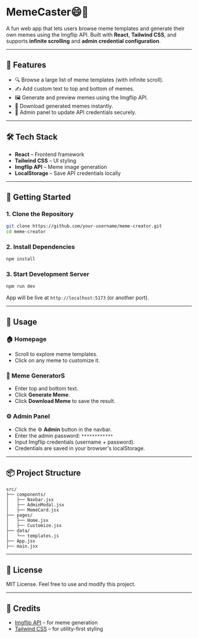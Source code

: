 
# MemeCaster😄🎨

A fun web app that lets users browse meme templates and generate their own memes using the Imgflip API. Built with **React**, **Tailwind CSS**, and supports **infinite scrolling** and **admin credential configuration**.

---

## 🌟 Features

- 🔍 Browse a large list of meme templates (with infinite scroll).
- ✍️ Add custom text to top and bottom of memes.
- 🖼️ Generate and preview memes using the Imgflip API.
- 💾 Download generated memes instantly.
- 🔐 Admin panel to update API credentials securely.

---

## 🛠 Tech Stack

- **React** – Frontend framework
- **Tailwind CSS** – UI styling
- **Imgflip API** – Meme image generation
- **LocalStorage** – Save API credentials locally

---

## 🚀 Getting Started

### 1. Clone the Repository

```bash
git clone https://github.com/your-username/meme-creator.git
cd meme-creator
````

### 2. Install Dependencies

```bash
npm install
```

### 3. Start Development Server

```bash
npm run dev
```

App will be live at `http://localhost:5173` (or another port).

---

## 🧪 Usage

### 🏠 Homepage

* Scroll to explore meme templates.
* Click on any meme to customize it.

### 🎨 Meme GeneratorS

* Enter top and bottom text.
* Click **Generate Meme**.
* Click **Download Meme** to save the result.

### ⚙️ Admin Panel

* Click the ⚙️ **Admin** button in the navbar.
* Enter the admin password: `************`
* Input Imgflip credentials (username + password).
* Credentials are saved in your browser's localStorage.

---

## 📦 Project Structure

```
src/
├── components/
│   ├── Navbar.jsx
│   ├── AdminModal.jsx
│   ├── MemeCard.jsx
├── pages/
│   ├── Home.jsx
│   ├── Customize.jsx
├── data/
│   └── templates.js
├── App.jsx
├── main.jsx
```

---

## 📄 License

MIT License. Feel free to use and modify this project.

---

## 🙌 Credits

* [Imgflip API](https://api.imgflip.com/) – for meme generation
* [Tailwind CSS](https://tailwindcss.com/) – for utility-first styling

```


